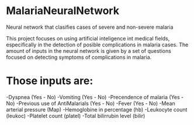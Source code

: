 # MalariaNeuralNetwork
Neural network that clasifies cases of severe and non-severe malaria

This project focuses on using artificial inteligence int medical fields, especifically in the detection of posible complications in malaria cases. The amount of inputs in the neural network is given by a set of questions focused on detecting symptoms of complications in malaria.

# Those inputs are:
-Dyspnea (Yes - No)
-Vomiting (Yes - No)
-Precendence of malaria (Yes - No)
-Previous use of AntiMalarials (Yes - No)
-Fever (Yes - No)
-Mean arterial pressure (Map)
-Hemoglobine in percentage (hb)
-Leukocyte count (leukoc)
-Platelet count (platel)
-Total bilirrubin level (bilir)

